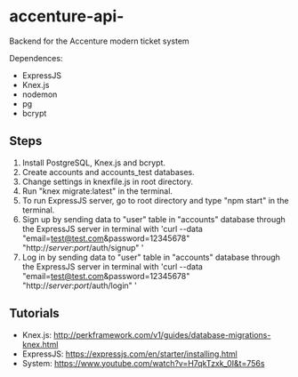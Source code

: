 # accenture-api-
Backend for the Accenture modern ticket system 

Dependences:
- ExpressJS
- Knex.js
- nodemon
- pg
- bcrypt

## Steps
1) Install PostgreSQL, Knex.js and bcrypt.
2) Create accounts and accounts_test databases.
3) Change settings in knexfile.js in root directory.
3) Run "knex migrate:latest" in the terminal.
4) To run ExpressJS server, go to root directory and type "npm start" in the terminal.
5) Sign up by sending data to "user" table in "accounts" database through the ExpressJS server in terminal with 'curl --data "email=test@test.com&password=12345678" "http://*server*:*port*/auth/signup" '
6) Log in by sending data to "user" table in "accounts" database through the ExpressJS server in terminal with 'curl --data "email=test@test.com&password=12345678" "http://*server*:*port*/auth/login" '

## Tutorials
- Knex.js: http://perkframework.com/v1/guides/database-migrations-knex.html
- ExpressJS: https://expressjs.com/en/starter/installing.html
- System: https://www.youtube.com/watch?v=H7qkTzxk_0I&t=756s